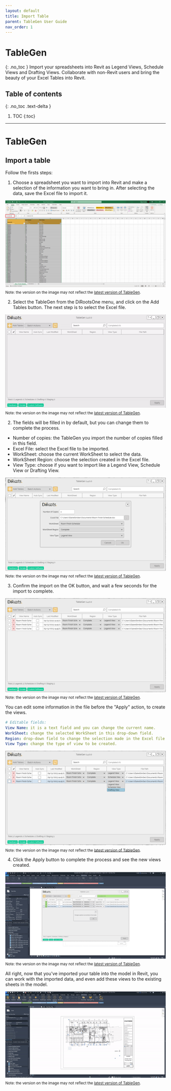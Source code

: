 ```yaml
---
layout: default
title: Import Table
parent: TableGen User Guide
nav_order: 1
---
```


# TableGen
{: .no_toc }
Import your spreadsheets into Revit as Legend Views, Schedule Views and Drafting Views.
Collaborate with non-Revit users and bring the beauty of your Excel Tables into Revit.

## Table of contents
{: .no_toc .text-delta }

1. TOC
{:toc}

---

# TableGen

## Import a table

Follow the firsts steps:

1. Choose a spreadsheet you want to import into Revit and make a selection of the information you want to bring in.
After selecting the data, save the Excel file to import it.

![TableGen selecting data to import](../../../assets\images\TableGen\TG-PrepareSheet.png)  
<sub>Note: the version on the image may not reflect the [latest version of TableGen](https://diroots.com/revit-plugins/excel-to-revit-as-drafting-legend-and-schedule-views-with-tablegen/).</sub>

2. Select the TableGen from the DiRootsOne menu, and click on the Add Tables button. The next step is to select the Excel file.

![TableGen add tables](../../../assets\images\TableGen\TG-AddTable.gif)  
<sub>Note: the version on the image may not reflect the [latest version of TableGen](https://diroots.com/revit-plugins/excel-to-revit-as-drafting-legend-and-schedule-views-with-tablegen/).</sub>

2. The fields will be filled in by default, but you can change them to complete the process. 

- Number of copies: the TableGen you import the number of copies filled in this field.
- Excel File: select the Excel file to be imported.
- WorkSheet: choose the current WorkSheet to select the data.
- WorkSheet Region: choose the selection created in the Excel file.
- View Type: choose if you want to import like a Legend View, Schedule View or Drafting View.

![TableGen complete fields](../../../assets\images\TableGen\TG-CompleteFields.png)  
<sub>Note: the version on the image may not reflect the [latest version of TableGen](https://diroots.com/revit-plugins/excel-to-revit-as-drafting-legend-and-schedule-views-with-tablegen/).</sub>

3. Confirm the import on the OK button, and wait a few seconds for the import to complete.

![TableGen file imported](../../../assets\images\TableGen\TG-FileImported.png)  
<sub>Note: the version on the image may not reflect the [latest version of TableGen](https://diroots.com/revit-plugins/excel-to-revit-as-drafting-legend-and-schedule-views-with-tablegen/).</sub>

You can edit some information in the file before the "Apply" action, to create the views.

```yaml
# Editable fields:  
View Name: it is a text field and you can change the current name.
WorkSheet: change the selected WorkSheet in this drop-down field.
Region: drop-down field to change the selection made in the Excel file.
View Type: change the type of view to be created.
```

![TableGen edit file](../../../assets\images\TableGen\TG-EditFile.png)  
<sub>Note: the version on the image may not reflect the [latest version of TableGen](https://diroots.com/revit-plugins/excel-to-revit-as-drafting-legend-and-schedule-views-with-tablegen/).</sub>

4. Click the Apply button to complete the process and see the new views created.

![TableGen create views](../../../assets\images\TableGen\TG-ApplyTable.gif)  
<sub>Note: the version on the image may not reflect the [latest version of TableGen](https://diroots.com/revit-plugins/excel-to-revit-as-drafting-legend-and-schedule-views-with-tablegen/).</sub>

All right, now that you've imported your table into the model in Revit, you can work with the imported data, and even add these views to the existing sheets in the model.

![TableGen add table to sheets](../../../assets\images\TableGen\TG-AddToSheet.gif)  
<sub>Note: the version on the image may not reflect the [latest version of TableGen](https://diroots.com/revit-plugins/excel-to-revit-as-drafting-legend-and-schedule-views-with-tablegen/).</sub>
